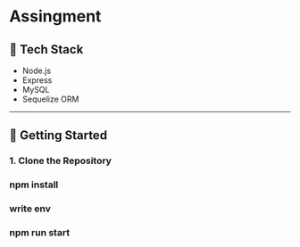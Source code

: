 # Assingment



## 🧰 Tech Stack

- Node.js
- Express
- MySQL
- Sequelize ORM

---

## 🚀 Getting Started

### 1. Clone the Repository

### npm install
### write env
### npm run start
